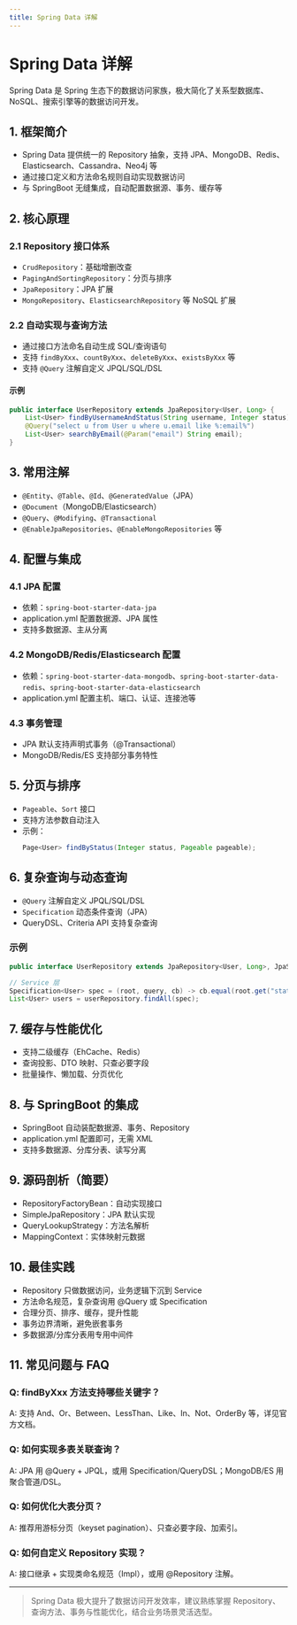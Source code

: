 ```yaml
---
title: Spring Data 详解
---
```


<!-- /**
 * Spring Data 详解
 * @description 深入讲解 Spring Data 家族（JPA、MongoDB、Redis、Elasticsearch等）的核心原理、Repository、自动实现、查询方法、注解、配置、分页排序、复杂查询、事务、与SpringBoot集成、源码剖析、最佳实践、FAQ
 */ -->

# Spring Data 详解

Spring Data 是 Spring 生态下的数据访问家族，极大简化了关系型数据库、NoSQL、搜索引擎等的数据访问开发。

## 1. 框架简介
- Spring Data 提供统一的 Repository 抽象，支持 JPA、MongoDB、Redis、Elasticsearch、Cassandra、Neo4j 等
- 通过接口定义和方法命名规则自动实现数据访问
- 与 SpringBoot 无缝集成，自动配置数据源、事务、缓存等

## 2. 核心原理

### 2.1 Repository 接口体系
- `CrudRepository`：基础增删改查
- `PagingAndSortingRepository`：分页与排序
- `JpaRepository`：JPA 扩展
- `MongoRepository`、`ElasticsearchRepository` 等 NoSQL 扩展

### 2.2 自动实现与查询方法
- 通过接口方法命名自动生成 SQL/查询语句
- 支持 `findByXxx`、`countByXxx`、`deleteByXxx`、`existsByXxx` 等
- 支持 `@Query` 注解自定义 JPQL/SQL/DSL

#### 示例
```java
public interface UserRepository extends JpaRepository<User, Long> {
    List<User> findByUsernameAndStatus(String username, Integer status);
    @Query("select u from User u where u.email like %:email%")
    List<User> searchByEmail(@Param("email") String email);
}
```

## 3. 常用注解
- `@Entity`、`@Table`、`@Id`、`@GeneratedValue`（JPA）
- `@Document`（MongoDB/Elasticsearch）
- `@Query`、`@Modifying`、`@Transactional`
- `@EnableJpaRepositories`、`@EnableMongoRepositories` 等

## 4. 配置与集成

### 4.1 JPA 配置
- 依赖：`spring-boot-starter-data-jpa`
- application.yml 配置数据源、JPA 属性
- 支持多数据源、主从分离

### 4.2 MongoDB/Redis/Elasticsearch 配置
- 依赖：`spring-boot-starter-data-mongodb`、`spring-boot-starter-data-redis`、`spring-boot-starter-data-elasticsearch`
- application.yml 配置主机、端口、认证、连接池等

### 4.3 事务管理
- JPA 默认支持声明式事务（@Transactional）
- MongoDB/Redis/ES 支持部分事务特性

## 5. 分页与排序
- `Pageable`、`Sort` 接口
- 支持方法参数自动注入
- 示例：
  ```java
  Page<User> findByStatus(Integer status, Pageable pageable);
  ```

## 6. 复杂查询与动态查询
- `@Query` 注解自定义 JPQL/SQL/DSL
- `Specification` 动态条件查询（JPA）
- QueryDSL、Criteria API 支持复杂查询

### 示例
```java
public interface UserRepository extends JpaRepository<User, Long>, JpaSpecificationExecutor<User> {}

// Service 层
Specification<User> spec = (root, query, cb) -> cb.equal(root.get("status"), 1);
List<User> users = userRepository.findAll(spec);
```

## 7. 缓存与性能优化
- 支持二级缓存（EhCache、Redis）
- 查询投影、DTO 映射、只查必要字段
- 批量操作、懒加载、分页优化

## 8. 与 SpringBoot 的集成
- SpringBoot 自动装配数据源、事务、Repository
- application.yml 配置即可，无需 XML
- 支持多数据源、分库分表、读写分离

## 9. 源码剖析（简要）
- RepositoryFactoryBean：自动实现接口
- SimpleJpaRepository：JPA 默认实现
- QueryLookupStrategy：方法名解析
- MappingContext：实体映射元数据

## 10. 最佳实践
- Repository 只做数据访问，业务逻辑下沉到 Service
- 方法命名规范，复杂查询用 @Query 或 Specification
- 合理分页、排序、缓存，提升性能
- 事务边界清晰，避免嵌套事务
- 多数据源/分库分表用专用中间件

## 11. 常见问题与 FAQ

### Q: findByXxx 方法支持哪些关键字？
A: 支持 And、Or、Between、LessThan、Like、In、Not、OrderBy 等，详见官方文档。

### Q: 如何实现多表关联查询？
A: JPA 用 @Query + JPQL，或用 Specification/QueryDSL；MongoDB/ES 用聚合管道/DSL。

### Q: 如何优化大表分页？
A: 推荐用游标分页（keyset pagination）、只查必要字段、加索引。

### Q: 如何自定义 Repository 实现？
A: 接口继承 + 实现类命名规范（Impl），或用 @Repository 注解。

---

> Spring Data 极大提升了数据访问开发效率，建议熟练掌握 Repository、查询方法、事务与性能优化，结合业务场景灵活选型。 